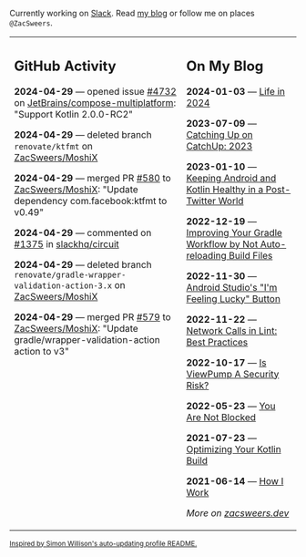 Currently working on [Slack](https://slack.com/). Read [my blog](https://zacsweers.dev/) or follow me on places `@ZacSweers`.

<table><tr><td valign="top" width="60%">

## GitHub Activity
<!-- githubActivity starts -->
**2024-04-29** — opened issue [#4732](https://github.com/JetBrains/compose-multiplatform/issues/4732) on [JetBrains/compose-multiplatform](https://github.com/JetBrains/compose-multiplatform): "Support Kotlin 2.0.0-RC2"

**2024-04-29** — deleted branch `renovate/ktfmt` on [ZacSweers/MoshiX](https://github.com/ZacSweers/MoshiX)

**2024-04-29** — merged PR [#580](https://github.com/ZacSweers/MoshiX/pull/580) to [ZacSweers/MoshiX](https://github.com/ZacSweers/MoshiX): "Update dependency com.facebook:ktfmt to v0.49"

**2024-04-29** — commented on [#1375](https://github.com/slackhq/circuit/pull/1375#issuecomment-2083525327) in [slackhq/circuit](https://github.com/slackhq/circuit)

**2024-04-29** — deleted branch `renovate/gradle-wrapper-validation-action-3.x` on [ZacSweers/MoshiX](https://github.com/ZacSweers/MoshiX)

**2024-04-29** — merged PR [#579](https://github.com/ZacSweers/MoshiX/pull/579) to [ZacSweers/MoshiX](https://github.com/ZacSweers/MoshiX): "Update gradle/wrapper-validation-action action to v3"
<!-- githubActivity ends -->
</td><td valign="top" width="40%">

## On My Blog
<!-- blog starts -->
**2024-01-03** — [Life in 2024](https://www.zacsweers.dev/life-in-2024/)

**2023-07-09** — [Catching Up on CatchUp: 2023](https://www.zacsweers.dev/catching-up-on-catchup-2023/)

**2023-01-10** — [Keeping Android and Kotlin Healthy in a Post-Twitter World](https://www.zacsweers.dev/keeping-android-healthy/)

**2022-12-19** — [Improving Your Gradle Workflow by Not Auto-reloading Build Files](https://www.zacsweers.dev/improving-your-workflow-by-not-auto-reloading-build-files/)

**2022-11-30** — [Android Studio's "I'm Feeling Lucky" Button](https://www.zacsweers.dev/android-studios-im-feeling-lucky-button/)

**2022-11-22** — [Network Calls in Lint: Best Practices](https://www.zacsweers.dev/network-calls-in-lint-best-practices/)

**2022-10-17** — [Is ViewPump A Security Risk?](https://www.zacsweers.dev/is-viewpump-a-security-risk/)

**2022-05-23** — [You Are Not Blocked](https://www.zacsweers.dev/you-are-not-blocked/)

**2021-07-23** — [Optimizing Your Kotlin Build](https://www.zacsweers.dev/optimizing-your-kotlin-build/)

**2021-06-14** — [How I Work](https://www.zacsweers.dev/how-i-work/)
<!-- blog ends -->
_More on [zacsweers.dev](https://zacsweers.dev/)_
</td></tr></table>

<sub><a href="https://simonwillison.net/2020/Jul/10/self-updating-profile-readme/">Inspired by Simon Willison's auto-updating profile README.</a></sub>